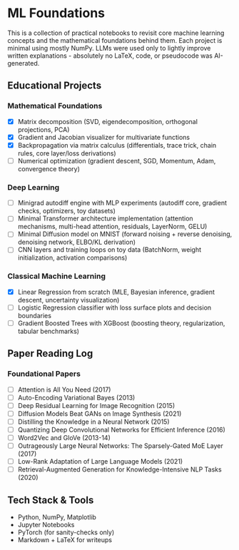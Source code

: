 # ML Foundations

This is a collection of practical notebooks to revisit core machine learning concepts and the mathematical foundations behind them. Each project is minimal using mostly NumPy. LLMs were used only to lightly improve written explanations - absolutely no LaTeX, code, or pseudocode was AI-generated.

## Educational Projects

### Mathematical Foundations
- [x] Matrix decomposition (SVD, eigendecomposition, orthogonal projections, PCA)
- [x] Gradient and Jacobian visualizer for multivariate functions
- [x] Backpropagation via matrix calculus (differentials, trace trick, chain rules, core layer/loss derivations)
- [ ] Numerical optimization (gradient descent, SGD, Momentum, Adam, convergence theory)

### Deep Learning
- [ ] Minigrad autodiff engine with MLP experiments (autodiff core, gradient checks, optimizers, toy datasets)
- [ ] Minimal Transformer architecture implementation (attention mechanisms, multi-head attention, residuals, LayerNorm, GELU)
- [ ] Minimal Diffusion model on MNIST (forward noising + reverse denoising, denoising network, ELBO/KL derivation)
- [ ] CNN layers and training loops on toy data (BatchNorm, weight initialization, activation comparisons)

### Classical Machine Learning
- [x] Linear Regression from scratch (MLE, Bayesian inference, gradient descent, uncertainty visualization)
- [ ] Logistic Regression classifier with loss surface plots and decision boundaries  
- [ ] Gradient Boosted Trees with XGBoost (boosting theory, regularization, tabular benchmarks)

## Paper Reading Log

### Foundational Papers
- [ ] Attention is All You Need (2017)
- [ ] Auto-Encoding Variational Bayes (2013)
- [ ] Deep Residual Learning for Image Recognition (2015)
- [ ] Diffusion Models Beat GANs on Image Synthesis (2021)
- [ ] Distilling the Knowledge in a Neural Network (2015)
- [ ] Quantizing Deep Convolutional Networks for Efficient Inference (2016)
- [ ] Word2Vec and GloVe (2013-14)
- [ ] Outrageously Large Neural Networks: The Sparsely-Gated MoE Layer (2017)
- [ ] Low-Rank Adaptation of Large Language Models (2021)
- [ ] Retrieval-Augmented Generation for Knowledge-Intensive NLP Tasks (2020)

## Tech Stack & Tools
- Python, NumPy, Matplotlib
- Jupyter Notebooks
- PyTorch (for sanity-checks only)
- Markdown + LaTeX for writeups
